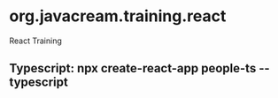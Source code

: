 # org.javacream.training.react
React Training

## Typescript: npx create-react-app people-ts --typescript